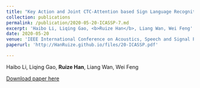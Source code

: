 ```yaml
---
title: "Key Action and Joint CTC-Attention based Sign Language Recognition"
collection: publications
permalink: /publication/2020-05-20-ICASSP-7.md
excerpt: 'Haibo Li, Liqing Gao, <b>Ruize Han</b>, Liang Wan, Wei Feng'
date: 2020-05-20
venue: 'IEEE International Conference on Acoustics, Speech and Signal Processing (<b>ICASSP</b>)'
paperurl: 'http://HanRuize.github.io/files/20-ICASSP.pdf'

---
```

Haibo Li, Liqing Gao, <b>Ruize Han</b>, Liang Wan, Wei Feng

[Download paper here](http://HanRuize.github.io/files/20-ICASSP.pdf)
